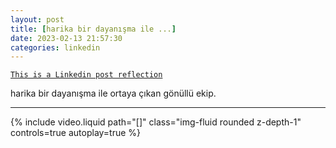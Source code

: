 ```yaml
---
layout: post
title: [harika bir dayanışma ile ...]
date: 2023-02-13 21:57:30
categories: linkedin
---
```


[`This is a Linkedin post reflection`](https://www.linkedin.com/feed/update/urn:li:activity:7031018542254731265)

harika bir dayanışma ile ortaya çıkan gönüllü ekip.

<hr>
<div class="row mt-3">
<div class="col-sm mt-3 mt-md-0">{% include video.liquid path="[]" class="img-fluid rounded z-depth-1" controls=true autoplay=true %}</div>


</div>
